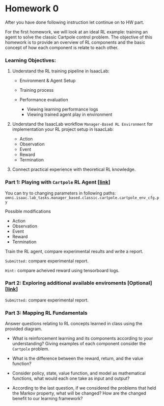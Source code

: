 # Homework 0

After you have done following instruction let continue on to HW part.

For the first homework, we will look at an ideal RL example: training an agent to solve the classic Cartpole control problem. The objective of this homework is to provide an overview of RL components and the basic concept of how each component is relate to each other.

### Learning Objectives:

1.  Understand the RL training pipeline in IsaacLab:

    - Environment & Agent Setup
    - Training process
    - Performance evaluation

        - Viewing learning performance logs
        - Viewing trained agent play in environment

2. Understand the IsaacLab workflow `Manager-Based RL Environment` for implementation your RL project setup in IsaacLab:

    - Action
    - Observation
    - Event
    - Reward
    - Termination

3. Connect practical experience with theoretical RL knowledge.

### Part 1: Playing with `Cartpole` RL Agent [[link](https://isaac-sim.github.io/IsaacLab/main/source/tutorials/03_envs/run_rl_training.html#training-with-an-rl-agent)]

You can try to changing parameters in following paths: `omni.isaac.lab_tasks.manager_based.classic.cartpole.cartpole_env_cfg.py` 

Possible modifications
- Action
- Observation
- Event
- Reward
- Termination

Train the RL agent, compare experimental results and write a report.

`Submitted:` compare experimental report.

`Hint:` compare acheived reward using tensorboard logs.

### Part 2: Exploring additional available enviroments [Optional] [[link](https://isaac-sim.github.io/IsaacLab/main/source/overview/environments.html#available-environments)]

`Submitted:` compare experimental report.

### Part 3: Mapping RL Fundamentals

Answer questions relating to RL concepts learned in class using the provided diagram.

- What is reinforcement learning and its components according to your understanding? Giving examples of each component consider the `Cartpole` problem.

- What is the difference between the reward, return, and the value function?

- Consider policy, state, value function, and model as mathematical functions, what would each one take as input and output? 

- According to the last question, if we considered the problems that held the Markov property, what will be changed? How are the changed benefit to our learning framework?



